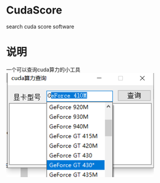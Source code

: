 # CudaScore
search cuda score software
# 说明
一个可以查询cuda算力的小工具
![Image text](https://raw.githubusercontent.com/futureflsl/CudaScore/main/image.png)
